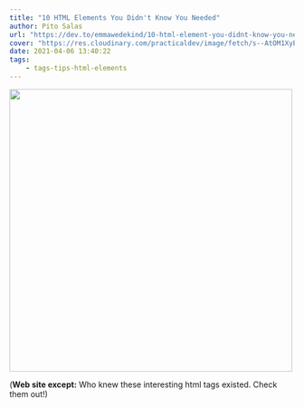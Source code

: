 ```yaml
---
title: "10 HTML Elements You Didn't Know You Needed"
author: Pito Salas
url: "https://dev.to/emmawedekind/10-html-element-you-didnt-know-you-needed-3jo4" 
cover: "https://res.cloudinary.com/practicaldev/image/fetch/s--AtOM1XyE--/c_imagga_scale,f_auto,fl_progressive,h_500,q_auto,w_1000/https://cdn-images-1.medium.com/max/1600/1%2A8yz3hkO3ynHV2qYGARynJg.jpeg" 
date: 2021-04-06 13:40:22
tags:
    - tags-tips-html-elements
---
```

<img src=https://res.cloudinary.com/practicaldev/image/fetch/s--AtOM1XyE--/c_imagga_scale,f_auto,fl_progressive,h_500,q_auto,w_1000/https://cdn-images-1.medium.com/max/1600/1%2A8yz3hkO3ynHV2qYGARynJg.jpeg width="500">



(**Web site except:** Who knew these interesting html tags existed. Check them out!) 
